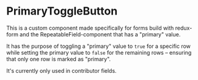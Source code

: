 # PrimaryToggleButton

This is a custom component made specifically for forms build with redux-form and the RepeatableField-component that has a "primary" value.

It has the purpose of toggling a "primary" value to `true` for a specific row while setting the primary value to `false` for the remaining rows – ensuring that only one row is marked as "primary".

It's currently only used in contributor fields.